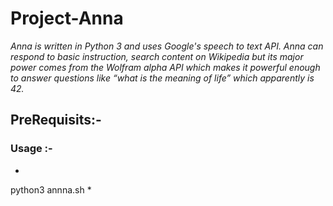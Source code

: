 # Project-Anna
_Anna is written in Python 3 and uses Google's speech to text API. Anna can respond to basic 
instruction, search content on Wikipedia but its major power comes from the Wolfram alpha API which 
makes it powerful enough to answer questions like “what is the meaning of life” which apparently is 42._

## PreRequisits:- 


### Usage :- 
*
python3 annna.sh
*
